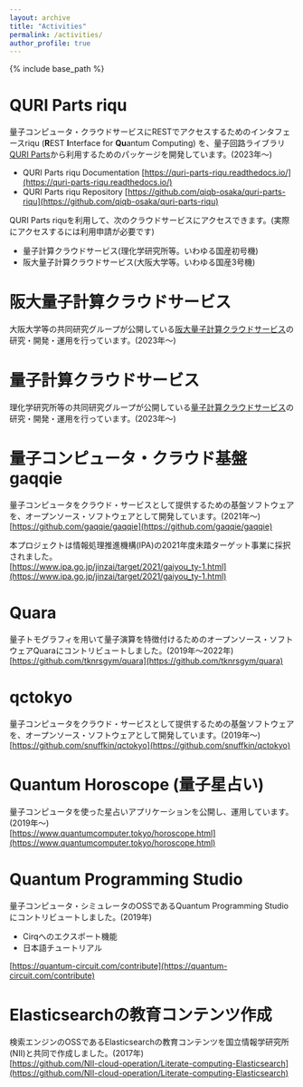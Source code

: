 ```yaml
---
layout: archive
title: "Activities"
permalink: /activities/
author_profile: true
---
```


{% include base_path %}

# QURI Parts riqu
量子コンピュータ・クラウドサービスにRESTでアクセスするためのインタフェースriqu (**R**EST **I**nterface for **Qu**antum Computing) を、量子回路ライブラリ[QURI Parts](https://quri-parts.qunasys.com/)から利用するためのパッケージを開発しています。(2023年～)  
 * QURI Parts riqu Documentation [https://quri-parts-riqu.readthedocs.io/](https://quri-parts-riqu.readthedocs.io/)
 * QURI Parts riqu Repository [https://github.com/qiqb-osaka/quri-parts-riqu](https://github.com/qiqb-osaka/quri-parts-riqu) 

QURI Parts riquを利用して、次のクラウドサービスにアクセスできます。(実際にアクセスするには利用申請が必要です)  
 * 量子計算クラウドサービス(理化学研究所等。いわゆる国産初号機)
 * 阪大量子計算クラウドサービス(大阪大学等。いわゆる国産3号機)

# 阪大量子計算クラウドサービス
大阪大学等の共同研究グループが公開している[阪大量子計算クラウドサービス](https://qiqb.osaka-u.ac.jp/20231220pr/)の研究・開発・運用を行っています。(2023年～)  

# 量子計算クラウドサービス
理化学研究所等の共同研究グループが公開している[量子計算クラウドサービス](https://www.riken.jp/pr/news/2023/20230324_1/)の研究・開発・運用を行っています。(2023年～)  

# 量子コンピュータ・クラウド基盤gaqqie
量子コンピュータをクラウド・サービスとして提供するための基盤ソフトウェアを、オープンソース・ソフトウェアとして開発しています。(2021年～)  
[https://github.com/gaqqie/gaqqie](https://github.com/gaqqie/gaqqie)

本プロジェクトは情報処理推進機構(IPA)の2021年度未踏ターゲット事業に採択されました。  
[https://www.ipa.go.jp/jinzai/target/2021/gaiyou_ty-1.html](https://www.ipa.go.jp/jinzai/target/2021/gaiyou_ty-1.html)

# Quara
量子トモグラフィを用いて量子演算を特徴付けるためのオープンソース・ソフトウェアQuaraにコントリビュートしました。(2019年～2022年)  
[https://github.com/tknrsgym/quara](https://github.com/tknrsgym/quara)

# qctokyo
量子コンピュータをクラウド・サービスとして提供するための基盤ソフトウェアを、オープンソース・ソフトウェアとして開発しています。(2019年～)  
[https://github.com/snuffkin/qctokyo](https://github.com/snuffkin/qctokyo)

# Quantum Horoscope (量子星占い)
量子コンピュータを使った星占いアプリケーションを公開し、運用しています。(2019年～)  
[https://www.quantumcomputer.tokyo/horoscope.html](https://www.quantumcomputer.tokyo/horoscope.html)

# Quantum Programming Studio
量子コンピュータ・シミュレータのOSSであるQuantum Programming Studioにコントリビュートしました。(2019年)
 * Cirqへのエクスポート機能
 * 日本語チュートリアル

[https://quantum-circuit.com/contribute](https://quantum-circuit.com/contribute)

# Elasticsearchの教育コンテンツ作成
検索エンジンのOSSであるElasticsearchの教育コンテンツを国立情報学研究所(NII)と共同で作成しました。(2017年)  
[https://github.com/NII-cloud-operation/Literate-computing-Elasticsearch](https://github.com/NII-cloud-operation/Literate-computing-Elasticsearch)

